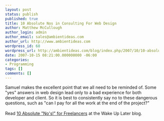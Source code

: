 ```yaml
---
layout: post
status: publish
published: true
title: 10 Absolute Nos in Consulting For Web Design
author: Matthew McCullough
author_login: admin
author_email: sales@ambientideas.com
author_url: http://www.ambientideas.com
wordpress_id: 68
wordpress_url: http://ambientideas.com/blog/index.php/2007/10/10-absolute-nos-in-consulting-for-web-design/
date: 2007-10-15 08:21:00.000000000 -06:00
categories:
- Programming
tags: []
comments: []
---
```

Samuel makes the excellent point that we all need to be reminded of.  Some "yes" answers in web design lead only to a bad experience for both developer and client.  So it is best to consistently say no to these dangerous questions, such as "can I pay for all the work at the end of the project?"<br /><br />Read             <a href="http://www.wakeuplater.com/freelance-lessons/10-absolute-nos-for-freelancers.aspx">10 Absolute "No's!" for Freelancers</a> at the Wake Up Later blog.
